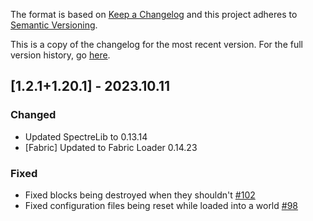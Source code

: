 The format is based on [Keep a Changelog](http://keepachangelog.com/en/1.0.0/) and this project adheres to [Semantic Versioning](http://semver.org/spec/v2.0.0.html).

This is a copy of the changelog for the most recent version. For the full version history, go [here](https://github.com/illusivesoulworks/veinmining/blob/1.20.x/CHANGELOG.md).

## [1.2.1+1.20.1] - 2023.10.11
### Changed
- Updated SpectreLib to 0.13.14
- [Fabric] Updated to Fabric Loader 0.14.23
### Fixed
- Fixed blocks being destroyed when they shouldn't [#102](https://github.com/illusivesoulworks/veinmining/issues/102)
- Fixed configuration files being reset while loaded into a world [#98](https://github.com/illusivesoulworks/veinmining/issues/98)
